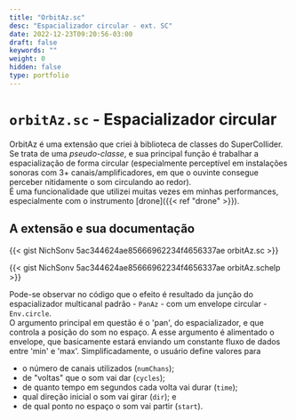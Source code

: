 ```yaml
---
title: "OrbitAz.sc"
desc: "Espacializador circular - ext. SC"
date: 2022-12-23T09:20:56-03:00
draft: false
keywords: ""
weight: 0
hidden: false
type: portfolio
---
```

# `orbitAz.sc` - Espacializador circular

OrbitAz é uma extensão que criei à biblioteca de classes do SuperCollider. Se trata de uma _pseudo-classe_, e sua principal função é trabalhar a espacialização de forma circular (especialmente perceptível em instalações sonoras com 3+ canais/amplificadores, em que o ouvinte consegue perceber nitidamente o som circulando ao redor).  
É uma funcionalidade que utilizei muitas vezes em minhas performances, especialmente com o instrumento [drone]({{< ref "drone" >}}).

## A extensão e sua documentação

{{< gist NichSonv 5ac344624ae85666962234f4656337ae orbitAz.sc >}}

{{< gist NichSonv 5ac344624ae85666962234f4656337ae orbitAz.schelp >}}

Pode-se observar no código que o efeito é resultado da junção do espacializador multicanal padrão - `PanAz` - com um envelope circular - `Env.circle`.  
O argumento principal em questão é o 'pan', do espacializador, e que controla a posição do som no espaço. A esse argumento é alimentado o envelope, que basicamente estará enviando um constante fluxo de dados entre 'min' e 'max'. Simplificadamente, o usuário define valores para

- o número de canais utilizados (`numChans`);
- de "voltas" que o som vai dar (`cycles`);
- de quanto tempo em segundos cada volta vai durar (`time`);
- qual direção inicial o som vai girar (`dir`); e
- de qual ponto no espaço o som vai partir (`start`).
